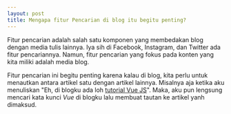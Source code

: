 ```yaml
--- 
layout: post
title: Mengapa fitur Pencarian di blog itu begitu penting?
--- 
```


Fitur pencarian adalah salah satu komponen yang membedakan blog dengan media tulis lainnya. Iya sih di Facebook, Instagram, dan Twitter ada fitur pencariannya. Namun, fitur pencarian yang fokus pada konten yang kita miliki adalah media blog.

Fitur pencarian ini begitu penting karena kalau di blog, kita perlu untuk menautkan antara artikel satu dengan artikel lainnya. Misalnya aja ketika aku menuliskan "Eh, di blogku ada loh [tutorial Vue JS](/tutorial-vue-js)". Maka, aku pun lengsung mencari kata kunci _Vue_ di blogku lalu membuat tautan ke artikel yanh dimaksud.